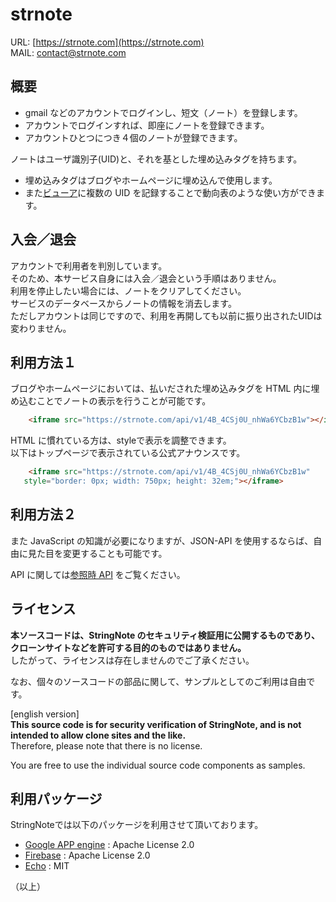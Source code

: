 
# strnote

URL: [https://strnote.com](https://strnote.com)  
MAIL: [contact@strnote.com](mailto:contact@strnote.com)  

## 概要

* gmail などのアカウントでログインし、短文（ノート）を登録します。
* アカウントでログインすれば、即座にノートを登録できます。
* アカウントひとつにつき４個のノートが登録できます。

ノートはユーザ識別子(UID)と、それを基とした埋め込みタグを持ちます。

* 埋め込みタグはブログやホームページに埋め込んで使用します。
* また[ビューア](http://strnote.com/static/view3.html)に複数の UID を記録することで動向表のような使い方ができます。

## 入会／退会

アカウントで利用者を判別しています。  
そのため、本サービス自身には入会／退会という手順はありません。  
利用を停止したい場合には、ノートをクリアしてください。  
サービスのデータベースからノートの情報を消去します。  
ただしアカウントは同じですので、利用を再開しても以前に振り出されたUIDは変わりません。  

## 利用方法１

ブログやホームページにおいては、払いだされた埋め込みタグを HTML 内に埋め込むことでノートの表示を行うことが可能です。  

``` HTML
    <iframe src="https://strnote.com/api/v1/4B_4CSj0U_nhWa6YCbzB1w"></iframe>
```

HTML に慣れている方は、styleで表示を調整できます。  
以下はトップページで表示されている公式アナウンスです。  

``` HTML
    <iframe src="https://strnote.com/api/v1/4B_4CSj0U_nhWa6YCbzB1w"
   style="border: 0px; width: 750px; height: 32em;"></iframe>
```

## 利用方法２

また JavaScript の知識が必要になりますが、JSON-API を使用するならば、自由に見た目を変更することも可能です。  

API に関しては[参照時 API](API.md) をご覧ください。

## ライセンス

**本ソースコードは、StringNote のセキュリティ検証用に公開するものであり、クローンサイトなどを許可する目的のものではありません。**  
したがって、ライセンスは存在しませんのでご了承ください。  

なお、個々のソースコードの部品に関して、サンプルとしてのご利用は自由です。  

[english version]  
**This source code is for security verification of StringNote, and is not intended to allow clone sites and the like.**  
Therefore, please note that there is no license.  

You are free to use the individual source code components as samples.  

## 利用パッケージ

StringNoteでは以下のパッケージを利用させて頂いております。  

* [Google APP engine](https://github.com/golang/appengine) : Apache License 2.0  
* [Firebase](https://github.com/firebase/firebase-admin-go) : Apache License 2.0  
* [Echo](https://github.com/labstack/echo) : MIT  

（以上）
